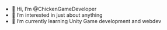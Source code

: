 - 👋 Hi, I’m @ChickenGameDeveloper
- 👀 I’m interested in just about anything
- 🌱 I’m currently learning Unity Game development and webdev

<!---
ChickenGameDeveloper/ChickenGameDeveloper is a ✨ special ✨ repository because its `README.md` (this file) appears on your GitHub profile.
You can click the Preview link to take a look at your changes.
--->
